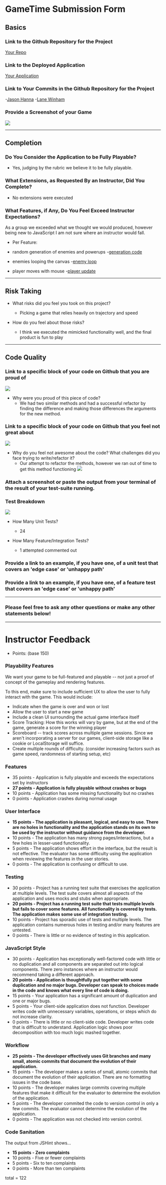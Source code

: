 # GameTime Submission Form

## Basics

### Link to the Github Repository for the Project
[Your Repo](https://github.com/Automatic365/gametime)

### Link to the Deployed Application
[Your Application](https://automatic365.github.io/gametime/)

### Link to Your Commits in the Github Repository for the Project
-[Jason Hanna](https://github.com/Automatic365/gametime/commits/master?author=Automatic365)
 -[Lane Winham](https://github.com/Automatic365/gametime/commits/master?author=Laner12)

### Provide a Screenshot of your Game
![](http://i.imgur.com/sFpGkyx.gif)

---

## Completion

### Do You Consider the Application to be Fully Playable?
 - Yes, judging by the rubric we believe it to be fully playable.

### What Extensions, as Requested By an Instructor, Did You Complete?
- No extensions were executed

### What Features, if Any, Do You Feel Exceed Instructor Expectations?
As a group we exceeded what we thought we would produced, however being new to JavaScript I am not sure where an instructor would fall.

- Per Feature:
 - random generation of enemies and powerups
 -[generation code](https://github.com/Automatic365/gametime/blob/master/lib/game.js#L14-L26)

 - enemies looping the canvas
 -[enemy loop](https://github.com/Automatic365/gametime/blob/master/lib/enemy.js#L19-L37)

 - player moves with mouse
 -[player update](https://github.com/Automatic365/gametime/blob/master/lib/player.js#L18-L28)

----

## Risk Taking

- What risks did you feel you took on this project?

    * Picking a game that relies heavily on trajectory and speed


- How do you feel about those risks?

    * I think we executed the mimicked functionality well, and the final product is fun to play

----

## Code Quality

### Link to a specific block of your code on Github that you are proud of
![](http://i.imgur.com/cU5pw5Z.png)
- Why were you proud of this piece of code?
    * We had two similar methods and had a successful refactor by finding the difference and making those differences the arguments for the new method.

### Link to a specific block of your code on Github that you feel not great about
![](http://i.imgur.com/KV0LLgy.png)
- Why do you feel not awesome about the code? What challenges did you face trying to write/refactor it?
    * Our attempt to refactor the methods, however we ran out of time to get this method functioning
![](http://i.imgur.com/FdPoCym.png)

### Attach a screenshot or paste the output from your terminal of the result of your test-suite running.

### Test Breakdown
![](http://i.imgur.com/ZDAYuYE.png)

- How Many Unit Tests?
    * 24
    
- How Many Feature/Integration Tests?

    * 1 attempted commented out

### Provide a link to an example, if you have one, of a unit test that covers an 'edge case' or 'unhappy path'

### Provide a link to an example, if you have one, of a feature test that covers an 'edge case' or 'unhappy path'

-----

### Please feel free to ask any other questions or make any other statements below!

-----

# Instructor Feedback

- Points: (base 150)

### Playability Features

We want your game to be full-featured and playable -- not just a proof of concept of the gameplay and rendering features.

To this end, make sure to include sufficient UX to allow the user to fully interact with the game. This would include:

- Indicate when the game is over and won or lost
- Allow the user to start a new game
- Include a clean UI surrounding the actual game interface itself
- Score Tracking: How this works will vary by game, but at the end of the game, generate a score for the winning player
- Scoreboard -- track scores across multiple game sessions. Since we aren't incorporating a server for our games, client-side storage like a cookie or LocalStorage will suffice.
- Create multiple rounds of difficulty. (consider increasing factors such as game speed, randomness of starting setup, etc)

### Features

* 35 points - Application is fully playable and exceeds the expectations set by instructors
* __27 points - Application is fully playable without crashes or bugs__
* 10 points - Application has some missing functionality but no crashes
* 0 points - Application crashes during normal usage

### User Interface

* __15 points - The application is pleasant, logical, and easy to use. There are no holes in functionality and the application stands on its own to be used by the instructor without guidance from the developer.__
* 10 points - The application has many strong pages/interactions, but a few holes in lesser-used functionality.
* 5 points - The application shows effort in the interface, but the result is not effective. The evaluator has some difficulty using the application when reviewing the features in the user stories.
* 0 points - The application is confusing or difficult to use.

### Testing

* 30 points - Project has a running test suite that exercises the application at multiple levels. The test suite covers almost all aspects of the application and uses mocks and stubs when appropriate.
* __20 points - Project has a running test suite that tests multiple levels but fails to cover some features. All functionality is covered by tests. The application makes some use of integration testing.__
* 10 points - Project has sporadic use of tests and multiple levels. The application contains numerous holes in testing and/or many features are untested.
* 0 points - There is little or no evidence of testing in this application.

### JavaScript Style

* 30 points - Application has exceptionally well-factored code with little or no duplication and all components are separated out into logical components. There zero instances where an instructor would recommend taking a different approach.
* __20 points - Application is thoughtfully put together with some duplication and no major bugs. Developer can speak to choices made in the code and knows what every line of code is doing.__
* 15 points - Your application has a significant amount of duplication and one or major bugs.
* 5 points - Your client-side application does not function. Developer writes code with unnecessary variables, operations, or steps which do not increase clarity.
* 0 points - There is little or no client-side code. Developer writes code that is difficult to understand. Application logic shows poor decomposition with too much logic mashed together.

### Workflow

* __25 points - The developer effectively uses Git branches and many small, atomic commits that document the evolution of their application.__
* 15 points - The developer makes a series of small, atomic commits that document the evolution of their application. There are no formatting issues in the code base.
* 10 points - The developer makes large commits covering multiple features that make it difficult for the evaluator to determine the evolution of the application.
* 5 points - The developer commited the code to version control in only a few commits. The evaluator cannot determine the evolution of the application.
* 0 points - The application was not checked into version control.

### Code Sanitation

The output from JSHint shows…

* __15 points - Zero complaints__
* 10 points - Five or fewer complaints
* 5 points - Six to ten complaints
* 0 points - More than ten complaints

total = 122
